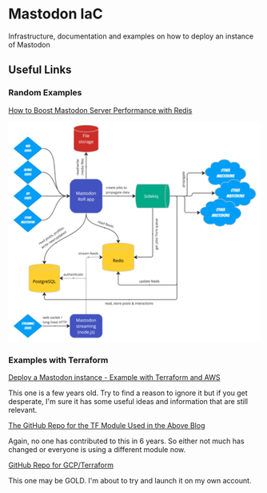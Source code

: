 # Mastodon IaC

Infrastructure, documentation and examples on how to deploy an instance of Mastodon

## Useful Links

### Random Examples

[How to Boost Mastodon Server Performance with Redis](https://thenewstack.io/how-to-boost-mastodon-server-performance-with-redis/)

![Mastodon Architecture with Redis](images/mastodon-redis-example.png)

### Examples with Terraform

[Deploy a Mastodon instance - Example with Terraform and AWS](https://medium.com/@aureliendemilly/deploy-a-mastodon-instance-aec81d17f18a)

This one is a few years old. Try to find a reason to ignore it but if you get desperate, I'm sure it has some useful ideas and information that are still relevant.

[The GitHub Repo for the TF Module Used in the Above Blog](https://github.com/ademilly/mastodon-aws-terraform)

Again, no one has contributed to this in 6 years. So either not much has changed or everyone is using a different module now.

[GitHub Repo for GCP/Terraform](https://github.com/bocan/mastodon-google-cloud)

This one may be GOLD. I'm about to try and launch it on my own account. 

